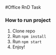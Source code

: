 #Office RnD Task

### How to run project

1. Clone repo
2. Run ```npm install```
3. Run  ```npm start```
4. Enjoy!